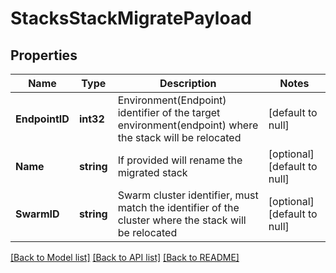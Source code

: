 # StacksStackMigratePayload

## Properties
Name | Type | Description | Notes
------------ | ------------- | ------------- | -------------
**EndpointID** | **int32** | Environment(Endpoint) identifier of the target environment(endpoint) where the stack will be relocated | [default to null]
**Name** | **string** | If provided will rename the migrated stack | [optional] [default to null]
**SwarmID** | **string** | Swarm cluster identifier, must match the identifier of the cluster where the stack will be relocated | [optional] [default to null]

[[Back to Model list]](../README.md#documentation-for-models) [[Back to API list]](../README.md#documentation-for-api-endpoints) [[Back to README]](../README.md)


